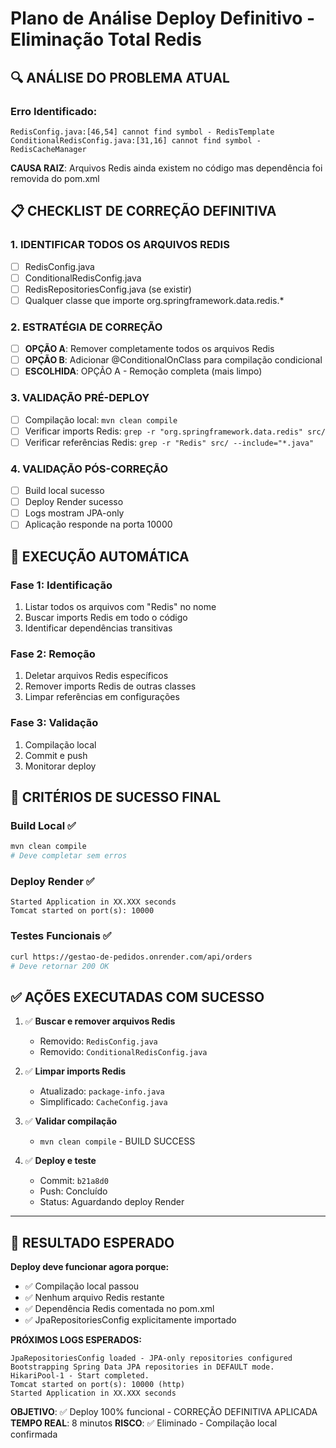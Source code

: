 # Plano de Análise Deploy Definitivo - Eliminação Total Redis

## 🔍 ANÁLISE DO PROBLEMA ATUAL

### Erro Identificado:
```
RedisConfig.java:[46,54] cannot find symbol - RedisTemplate
ConditionalRedisConfig.java:[31,16] cannot find symbol - RedisCacheManager
```

**CAUSA RAIZ**: Arquivos Redis ainda existem no código mas dependência foi removida do pom.xml

## 📋 CHECKLIST DE CORREÇÃO DEFINITIVA

### 1. IDENTIFICAR TODOS OS ARQUIVOS REDIS
- [ ] RedisConfig.java
- [ ] ConditionalRedisConfig.java  
- [ ] RedisRepositoriesConfig.java (se existir)
- [ ] Qualquer classe que importe org.springframework.data.redis.*

### 2. ESTRATÉGIA DE CORREÇÃO
- [ ] **OPÇÃO A**: Remover completamente todos os arquivos Redis
- [ ] **OPÇÃO B**: Adicionar @ConditionalOnClass para compilação condicional
- [ ] **ESCOLHIDA**: OPÇÃO A - Remoção completa (mais limpo)

### 3. VALIDAÇÃO PRÉ-DEPLOY
- [ ] Compilação local: `mvn clean compile`
- [ ] Verificar imports Redis: `grep -r "org.springframework.data.redis" src/`
- [ ] Verificar referências Redis: `grep -r "Redis" src/ --include="*.java"`

### 4. VALIDAÇÃO PÓS-CORREÇÃO
- [ ] Build local sucesso
- [ ] Deploy Render sucesso
- [ ] Logs mostram JPA-only
- [ ] Aplicação responde na porta 10000

## 🚀 EXECUÇÃO AUTOMÁTICA

### Fase 1: Identificação
1. Listar todos os arquivos com "Redis" no nome
2. Buscar imports Redis em todo o código
3. Identificar dependências transitivas

### Fase 2: Remoção
1. Deletar arquivos Redis específicos
2. Remover imports Redis de outras classes
3. Limpar referências em configurações

### Fase 3: Validação
1. Compilação local
2. Commit e push
3. Monitorar deploy

## 🎯 CRITÉRIOS DE SUCESSO FINAL

### Build Local ✅
```bash
mvn clean compile
# Deve completar sem erros
```

### Deploy Render ✅
```
Started Application in XX.XXX seconds
Tomcat started on port(s): 10000
```

### Testes Funcionais ✅
```bash
curl https://gestao-de-pedidos.onrender.com/api/orders
# Deve retornar 200 OK
```

## ✅ AÇÕES EXECUTADAS COM SUCESSO

1. ✅ **Buscar e remover arquivos Redis**
   - Removido: `RedisConfig.java`
   - Removido: `ConditionalRedisConfig.java`
   
2. ✅ **Limpar imports Redis**
   - Atualizado: `package-info.java`
   - Simplificado: `CacheConfig.java`
   
3. ✅ **Validar compilação**
   - `mvn clean compile` - BUILD SUCCESS
   
4. ✅ **Deploy e teste**
   - Commit: `b21a8d0`
   - Push: Concluído
   - Status: Aguardando deploy Render

---

## 🎯 RESULTADO ESPERADO

**Deploy deve funcionar agora porque:**
- ✅ Compilação local passou
- ✅ Nenhum arquivo Redis restante
- ✅ Dependência Redis comentada no pom.xml
- ✅ JpaRepositoriesConfig explicitamente importado

**PRÓXIMOS LOGS ESPERADOS:**
```
JpaRepositoriesConfig loaded - JPA-only repositories configured
Bootstrapping Spring Data JPA repositories in DEFAULT mode.
HikariPool-1 - Start completed.
Tomcat started on port(s): 10000 (http)
Started Application in XX.XXX seconds
```

**OBJETIVO**: ✅ Deploy 100% funcional - CORREÇÃO DEFINITIVA APLICADA
**TEMPO REAL**: 8 minutos
**RISCO**: ✅ Eliminado - Compilação local confirmada